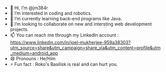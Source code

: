 - 👋 Hi, I’m @jm384r
- 👀 I’m interested in coding and robotics.
- 🌱 I’m currently learning back-end programs like Java.
- 💞️ I’m looking to collaborate on new and intersting web development projects.
- 📫 You can reach me through my LinkedIn account : https://www.linkedin.com/in/joel-mukherjee-959a38303?utm_source=share&utm_campaign=share_via&utm_content=profile&utm_medium=android_app
- 😄 Pronouns : He/Him
- ⚡ Fun fact : Roko's Basilisk is real and can hurt you.

<!---
jm384r/jm384r is a ✨ special ✨ repository because its `README.md` (this file) appears on your GitHub profile.
You can click the Preview link to take a look at your changes.
--->
